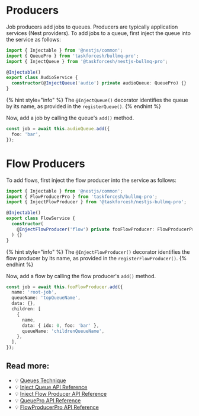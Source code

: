 # Producers

Job producers add jobs to queues. Producers are typically application services (Nest providers). To add jobs to a queue, first inject the queue into the service as follows:

```typescript
import { Injectable } from '@nestjs/common';
import { QueuePro } from 'taskforcesh/bullmq-pro';
import { InjectQueue } from '@taskforcesh/nestjs-bullmq-pro';

@Injectable()
export class AudioService {
  constructor(@InjectQueue('audio') private audioQueue: QueuePro) {}
}
```

{% hint style="info" %}
The `@InjectQueue()` decorator identifies the queue by its name, as provided in the `registerQueue()`.
{% endhint %}

Now, add a job by calling the queue's `add()` method.

```typescript
const job = await this.audioQueue.add({
  foo: 'bar',
});
```

# Flow Producers

To add flows, first inject the flow producer into the service as follows:

```typescript
import { Injectable } from '@nestjs/common';
import { FlowProducerPro } from 'taskforcesh/bullmq-pro';
import { InjectFlowProducer } from '@taskforcesh/nestjs-bullmq-pro';

@Injectable()
export class FlowService {
  constructor(
    @InjectFlowProducer('flow') private fooFlowProducer: FlowProducerPro,
  ) {}
}
```

{% hint style="info" %}
The `@InjectFlowProducer()` decorator identifies the flow producer by its name, as provided in the `registerFlowProducer()`.
{% endhint %}

Now, add a flow by calling the flow producer's `add()` method.

```typescript
const job = await this.fooFlowProducer.add({
  name: 'root-job',
  queueName: 'topQueueName',
  data: {},
  children: [
    {
      name,
      data: { idx: 0, foo: 'bar' },
      queueName: 'childrenQueueName',
    },
  ],
});
```

## Read more:

- 💡 [Queues Technique](https://docs.nestjs.com/techniques/queues)
- 💡 [Inject Queue API Reference](https://nestjs.bullmq.pro/functions/InjectQueue.html)
- 💡 [Inject Flow Producer API Reference](https://nestjs.bullmq.pro/functions/InjectFlowProducer.html)
- 💡 [QueuePro API Reference](https://api.bullmq.pro/classes/v6.Queue.html)
- 💡 [FlowProducerPro API Reference](https://api.bullmq.pro/classes/v6.FlowProducer.html)
